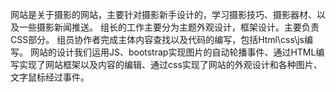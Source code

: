 网站是关于摄影的网站，主要针对摄影新手设计的，学习摄影技巧、摄影器材、以及一些摄影新闻推送。
组长的工作主要分为主题外观设计，框架设计。主要负责CSS部分。
组员协作者完成主体内容查找以及代码的编写，包括Html\css\js编写。
网站的设计我们运用JS、bootstrap实现图片的自动轮播事件、通过HTML编写实现了网站框架以及内容的编辑、通过css实现了网站的外观设计和各种图片、文字鼠标经过事件。
